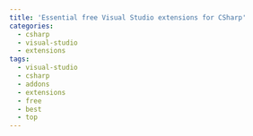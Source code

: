 ```yaml
---
title: 'Essential free Visual Studio extensions for CSharp'
categories:
  - csharp
  - visual-studio
  - extensions
tags:
  - visual-studio
  - csharp
  - addons
  - extensions
  - free
  - best
  - top
---
```

